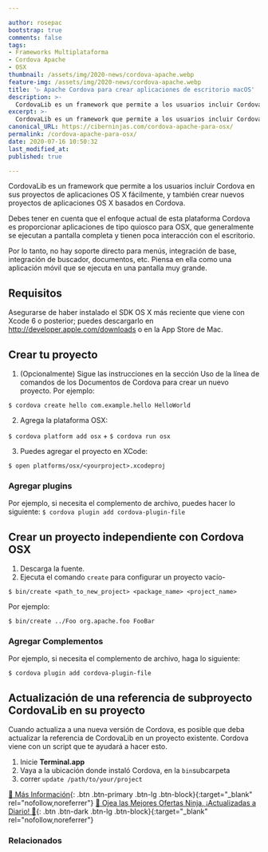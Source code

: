 ```yaml
---

author: rosepac
bootstrap: true
comments: false
tags:
- Frameworks Multiplataforma
- Cordova Apache
- OSX
thumbnail: /assets/img/2020-news/cordova-apache.webp
feature-img: /assets/img/2020-news/cordova-apache.webp
title: '▷ Apache Cordova para crear aplicaciones de escritorio macOS'
description: >-
  CordovaLib es un framework que permite a los usuarios incluir Cordova en sus proyectos de aplicaciones OS X fácilmente, y también crear nuevos proyectos de aplicaciones OS X basados ​​en Cordova.
excerpt: >-
  CordovaLib es un framework que permite a los usuarios incluir Cordova en sus proyectos de aplicaciones OS X fácilmente, y también crear nuevos proyectos de aplicaciones OS X basados ​​en Cordova.
canonical_URL: https://ciberninjas.com/cordova-apache-para-osx/
permalink: /cordova-apache-para-osx/
date: 2020-07-16 10:50:32
last_modified_at: 
published: true

---
```


CordovaLib es un framework que permite a los usuarios incluir Cordova en sus proyectos de aplicaciones OS X fácilmente, y también crear nuevos proyectos de aplicaciones OS X basados ​​en Cordova.

Debes tener en cuenta que el enfoque actual de esta plataforma Cordova es proporcionar aplicaciones de tipo quiosco para OSX, que generalmente se ejecutan a pantalla completa y tienen poca interacción con el escritorio.

Por lo tanto, no hay soporte directo para menús, integración de base, integración de buscador, documentos, etc. Piensa en ella como una aplicación móvil que se ejecuta en una pantalla muy grande.

## **Requisitos**

Asegurarse de haber instalado el SDK OS X más reciente que viene con Xcode 6 o posterior; puedes descargarlo en http://developer.apple.com/downloads o en la App Store de Mac.

## **Crear tu proyecto**

1. (Opcionalmente) Sigue las instrucciones en la sección Uso de la línea de comandos de los Documentos de Cordova para crear un nuevo proyecto. Por ejemplo:

`$ cordova create hello com.example.hello HelloWorld`

2. Agrega la plataforma OSX:

`$ cordova platform add osx` + `$ cordova run osx`

3. Puedes agregar el proyecto en XCode:

`$ open platforms/osx/<yourproject>.xcodeproj`

### **Agregar plugins**

Por ejemplo, si necesita el complemento de archivo, puedes hacer lo siguiente: `$ cordova plugin add cordova-plugin-file`

## **Crear un proyecto independiente con Cordova OSX**

1. Descarga la fuente.
2. Ejecuta el comando `create` para configurar un proyecto vacío-

`$ bin/create <path_to_new_project> <package_name> <project_name>`

Por ejemplo:

`$ bin/create ../Foo org.apache.foo FooBar`

### **Agregar Complementos**

Por ejemplo, si necesita el complemento de archivo, haga lo siguiente:

`$ cordova plugin add cordova-plugin-file`

## **Actualización de una referencia de subproyecto CordovaLib en su proyecto**

Cuando actualiza a una nueva versión de Cordova, es posible que deba actualizar la referencia de CordovaLib en un proyecto existente. Cordova viene con un script que te ayudará a hacer esto.

1. Inicie **Terminal.app**
2. Vaya a la ubicación donde instaló Cordova, en la `bin`subcarpeta
3. correr `update /path/to/your/project`

[🔨 Más Información](https://www.npmjs.com/package/cordova-osx){: .btn .btn-primary .btn-lg .btn-block}{:target="_blank" rel="nofollow,noreferrer"}
[🎁 Ojea las Mejores Ofertas Ninja, ¡Actualizadas a Diario! 🛒](https://www.amazon.es/shop/cibercursos){: .btn .btn-dark .btn-lg .btn-block}{:target="_blank" rel="nofollow,noreferrer"}

### **Relacionados** <!-- omit in toc --> <!-- omit in toc -->